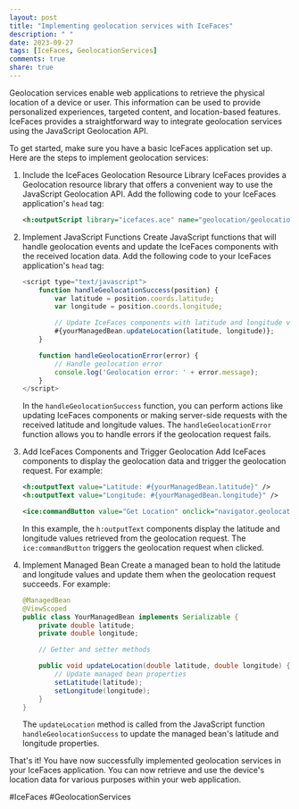 ```yaml
---
layout: post
title: "Implementing geolocation services with IceFaces"
description: " "
date: 2023-09-27
tags: [IceFaces, GeolocationServices]
comments: true
share: true
---
```


Geolocation services enable web applications to retrieve the physical location of a device or user. This information can be used to provide personalized experiences, targeted content, and location-based features. IceFaces provides a straightforward way to integrate geolocation services using the JavaScript Geolocation API.

To get started, make sure you have a basic IceFaces application set up. Here are the steps to implement geolocation services:

1. Include the IceFaces Geolocation Resource Library
   IceFaces provides a Geolocation resource library that offers a convenient way to use the JavaScript Geolocation API. Add the following code to your IceFaces application's `head` tag:

   ```xml
   <h:outputScript library="icefaces.ace" name="geolocation/geolocation.js" />
   ```

2. Implement JavaScript Functions
   Create JavaScript functions that will handle geolocation events and update the IceFaces components with the received location data. Add the following code to your IceFaces application's `head` tag:

   ```javascript
   <script type="text/javascript">
       function handleGeolocationSuccess(position) {
           var latitude = position.coords.latitude;
           var longitude = position.coords.longitude;

           // Update IceFaces components with latitude and longitude values
           #{yourManagedBean.updateLocation(latitude, longitude)};
       }

       function handleGeolocationError(error) {
           // Handle geolocation error
           console.log('Geolocation error: ' + error.message);
       }
   </script>
   ```

   In the `handleGeolocationSuccess` function, you can perform actions like updating IceFaces components or making server-side requests with the received latitude and longitude values. The `handleGeolocationError` function allows you to handle errors if the geolocation request fails.

3. Add IceFaces Components and Trigger Geolocation
   Add IceFaces components to display the geolocation data and trigger the geolocation request. For example:

   ```xml
   <h:outputText value="Latitude: #{yourManagedBean.latitude}" />
   <h:outputText value="Longitude: #{yourManagedBean.longitude}" />

   <ice:commandButton value="Get Location" onclick="navigator.geolocation.getCurrentPosition(handleGeolocationSuccess, handleGeolocationError);" />
   ```

   In this example, the `h:outputText` components display the latitude and longitude values retrieved from the geolocation request. The `ice:commandButton` triggers the geolocation request when clicked.

4. Implement Managed Bean
   Create a managed bean to hold the latitude and longitude values and update them when the geolocation request succeeds. For example:

   ```java
   @ManagedBean
   @ViewScoped
   public class YourManagedBean implements Serializable {
       private double latitude;
       private double longitude;

       // Getter and setter methods

       public void updateLocation(double latitude, double longitude) {
           // Update managed bean properties
           setLatitude(latitude);
           setLongitude(longitude);
       }
   }
   ```

   The `updateLocation` method is called from the JavaScript function `handleGeolocationSuccess` to update the managed bean's latitude and longitude properties.

That's it! You have now successfully implemented geolocation services in your IceFaces application. You can now retrieve and use the device's location data for various purposes within your web application.

#IceFaces #GeolocationServices